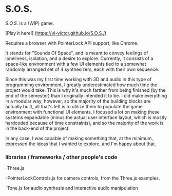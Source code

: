 # S.O.S.

_S.O.S._ is a (WIP) game.

[Play it here!] (https://vi-victor.github.io/S.O.S./)

Requires a browser with PointerLock API support, like Chrome.

It stands for "Sounds Of Space", and is meant to convey feelings of loneliness, isolation, and a desire to explore. Currently, it consists of a space-like environment with a few UI elements tied to a somewhat randomly arranged set of 4 synthesizers, each with their own sequence.

Since this was my first time working with 3D and audio in this type of programming environment, I greatly underestimated how much time the project would take. This is why it's much farther from being finished (by the end of the semester) than I originally intended it to be. I did make everything in a modular way, however, so the majority of the building blocks are actually built, all that's left is to utilize them to populate the game environment with functional UI elements. I focused a lot on making these systems expandable (minus the actual user interface layout, which is mostly hardcoded because of time constraints), and so the majority of the work is in the back-end of the project.

In any case, I was capable of making something that, at the minimum, expressed the ideas that I wanted to explore, and I'm happy about that.

### libraries / frameworks / other people's code
-Three.js

-PointerLockControls.js for camera controls, from the Three.js examples.

-Tone.js for audio synthesis and interactive audio manipulation
